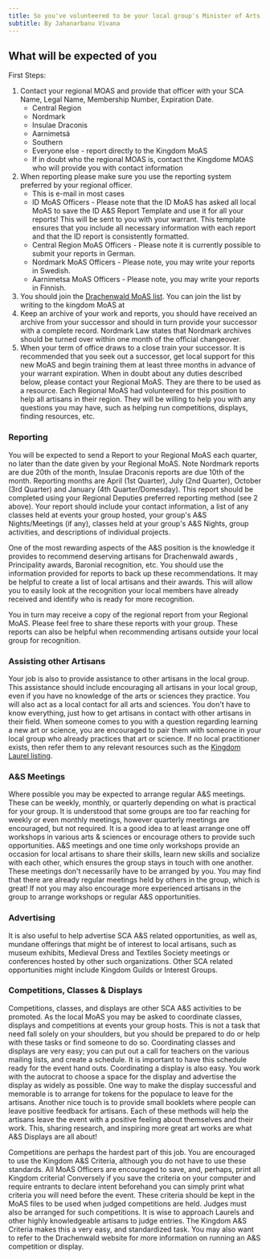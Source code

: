 ```yaml
---
title: So you've volunteered to be your local group's Minister of Arts and Sciences (MoAS)
subtitle: By Jahanarbanu Vivana
---
```

## What will be expected of you
First Steps:
1. Contact your regional MOAS and provide that officer with your SCA Name, Legal Name, Membership Number, Expiration Date.
   * Central Region
   * Nordmark
   * Insulae Draconis
   * Aarnimetsä
   * Southern
   * Everyone else - report directly to the Kingdom MoAS
   * If in doubt who the regional MOAS is, contact the Kingdome MOAS who will provide you with contact information
2. When reporting please make sure you use the reporting system preferred by your regional officer.
   * This is e-mail in most cases
   * ID MoAS Officers - Please note that the ID MoAS has asked all local MoAS to save the ID A&S Report Template and use it for all your reports! This will be sent to you with your warrant. This template ensures that you include all necessary information with each report and that the ID report is consistently formatted.
   * Central Region MoAS Officers - Please note it is currently possible to submit your reports in German.
   * Nordmark MoAS Officers - Please note, you may write your reports in Swedish.
   * Aarnimetsa MoAS Officers - Please note, you may write your reports in Finnish.
3. You should join the [Drachenwald MoAS list](http://groups.yahoo.com/group/drachenwaldmoas/). You can join the list by writing to the kingdom MoAS at <script type="text/javascript">document.write(String.fromCharCode(60,97,32,104,114,101,102,61,39,109,97,105,108,116,111,58,109,111,97,115,64,68,114,97,99,104,101,110,119,97,108,100,46,115,99,97,46,111,114,103,39,62,109,111,97,115,64,68,114,97,99,104,101,110,119,97,108,100,46,115,99,97,46,111,114,103,60,47,97,62));</script>
4. Keep an archive of your work and reports, you should have received an archive from your successor and should in turn provide your successor with a complete record. Nordmark Law states that Nordmark archives should be turned over within one month of the official changeover.
5. When your term of office draws to a close train your successor. It is recommended that you seek out a successor, get local support for this new MoAS and begin training them at least three months in advance of your warrant expiration. When in doubt about any duties described below, please contact your Regional MoAS. They are there to be used as a resource. Each Regional MoAS had volunteered for this position to help all artisans in their region. They will be willing to help you with any questions you may have, such as helping run competitions, displays, finding resources, etc.

### Reporting
You will be expected to send a Report to your Regional MoAS each quarter, no later than the date given by your Regional MoAS. Note Nordmark reports are due 20th of the month, Insulae Draconis reports are due 10th of the month. Reporting months are April (1st Quarter), July (2nd Quarter), October (3rd Quarter) and January (4th Quarter/Domesday). This report should be completed using your Regional Deputies preferred reporting method (see 2 above). Your report should include your contact information, a list of any classes held at events your group hosted, your group's A&S Nights/Meetings (if any), classes held at your group's A&S Nights, group activities, and descriptions of individual projects.

One of the most rewarding aspects of the A&S position is the knowledge it provides to recommend deserving artisans for Drachenwald awards , Principality awards, Baronial recognition, etc. You should use the information provided for reports to back up these recommendations. It may be helpful to create a list of local artisans and their awards. This will allow you to easily look at the recognition your local members have already received and identify who is ready for more recognition.

You in turn may receive a copy of the regional report from your Regional MoAS. Please feel free to share these reports with your group. These reports can also be helpful when recommending artisans outside your local group for recognition.

### Assisting other Artisans
Your job is also to provide assistance to other artisans in the local group. This assistance should include encouraging all artisans in your local group, even if you have no knowledge of the arts or sciences they practice. You will also act as a local contact for all arts and sciences. You don't have to know everything, just how to get artisans in contact with other artisans in their field. When someone comes to you with a question regarding learning a new art or science, you are encouraged to pair them with someone in your local group who already practices that art or science. If no local practitioner exists, then refer them to any relevant resources such as the [Kingdom Laurel listing](https://drachenwald.sca.org/peers/laurel/laurel-roster/).

### A&S Meetings
Where possible you may be expected to arrange regular A&S meetings. These can be weekly, monthly, or quarterly depending on what is practical for your group. It is understood that some groups are too far reaching for weekly or even monthly meetings, however quarterly meetings are encouraged, but not required. It is a good idea to at least arrange one off workshops in various arts & sciences or encourage others to provide such opportunities. A&S meetings and one time only workshops provide an occasion for local artisans to share their skills, learn new skills and socialize with each other, which ensures the group stays in touch with one another. These meetings don't necessarily have to be arranged by you. You may find that there are already regular meetings held by others in the group, which is great! If not you may also encourage more experienced artisans in the group to arrange workshops or regular A&S opportunities.

### Advertising
It is also useful to help advertise SCA A&S related opportunities, as well as, mundane offerings that might be of interest to local artisans, such as museum exhibits, Medieval Dress and Textiles Society meetings or conferences hosted by other such organizations. Other SCA related opportunities might include Kingdom Guilds or Interest Groups.

### Competitions, Classes & Displays
Competitions, classes, and displays are other SCA A&S activities to be promoted. As the local MoAS you may be asked to coordinate classes, displays and competitions at events your group hosts. This is not a task that need fall solely on your shoulders, but you should be prepared to do or help with these tasks or find someone to do so. 
Coordinating classes and displays are very easy; you can put out a call for teachers on the various mailing lists, and create a schedule. It is important to have this schedule ready for the event hand outs. Coordinating a display is also easy. You work with the autocrat to choose a space for the display and advertise the display as widely as possible. One way to make the display successful and memorable is to arrange for tokens for the populace to leave for the artisans. Another nice touch is to provide small booklets where people can leave positive feedback for artisans. Each of these methods will help the artisans leave the event with a positive feeling about themselves and their work. This, sharing research, and inspiring more great art works are what A&S Displays are all about!

Competitions are perhaps the hardest part of this job. You are encouraged to use the Kingdom A&S Criteria, although you do not have to use these standards. All MoAS Officers are encouraged to save, and, perhaps, print all Kingdom criteria! Conversely if you save the criteria on your computer and require entrants to declare intent beforehand you can simply print what criteria you will need before the event. These criteria should be kept in the MoAS files to be used when judged competitions are held. Judges must also be arranged for such competitions. It is wise to approach Laurels and other highly knowledgeable artisans to judge entries. The Kingdom A&S Criteria makes this a very easy, and standardized task. You may also want to refer to the Drachenwald website for more information on running an A&S competition or display.